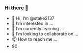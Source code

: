 ### Hi there 👋
- 👋 Hi, I’m @stake2137
- 👀 I’m interested in ...
- 🌱 I’m currently learning ...
- 💞️ I’m looking to collaborate on ...
- 📫 How to reach me ...
- 90
<!--
**Themanhdh/themanhdh** is a ✨ _special_ ✨ repository because its `README.md` (this file) appears on your GitHub profile.


